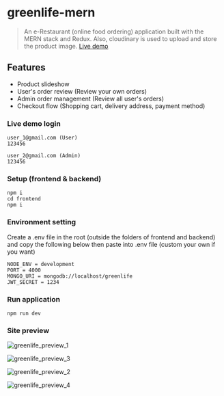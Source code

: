 # greenlife-mern

> An e-Restaurant (online food ordering) application built with the MERN stack and Redux. Also, cloudinary is used to upload and store the product image.
> [Live demo](https://greenlife-mern.herokuapp.com/)

## Features

- Product slideshow 
- User's order review (Review your own orders)
- Admin order management (Review all user's orders)
- Checkout flow (Shopping cart, delivery address, payment method)


### Live demo login

```
user_1@gmail.com (User)
123456

user_2@gmail.com (Admin)
123456
```

### Setup (frontend & backend)

```
npm i
cd frontend
npm i
```

### Environment setting

Create a .env file in the root (outside the folders of frontend and backend)
and copy the following below then paste into .env file (custom your own if you want)

```
NODE_ENV = development
PORT = 4000
MONGO_URI = mongodb://localhost/greenlife
JWT_SECRET = 1234
```

### Run application

```
npm run dev
```

### Site preview
![greenlife_preview_1](https://user-images.githubusercontent.com/31787554/131009335-1ff8b4a6-7129-4e7b-b5af-352b432c01b1.png)


![greenlife_preview_3](https://user-images.githubusercontent.com/31787554/131009367-fdfb387a-40a7-4fa7-ba94-c3914b546da3.png)


![greenlife_preview_2](https://user-images.githubusercontent.com/31787554/131009354-c93dec9b-e8cb-40a1-a5f5-91d66c5e9b26.png)


![greenlife_preview_4](https://user-images.githubusercontent.com/31787554/131009386-1b035fee-a190-4cd2-ae46-21128fb2a4bc.png)

